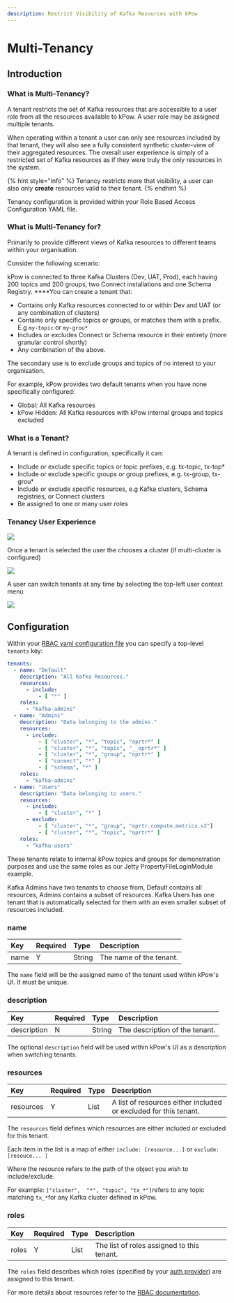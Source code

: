 ```yaml
---
description: Restrict Visibility of Kafka Resources with kPow
---
```


# Multi-Tenancy

## Introduction

### **What is Multi-Tenancy?**

A tenant restricts the set of Kafka resources that are accessible to a user role from all the resources available to kPow. A user role may be assigned multiple tenants.

When operating within a tenant a user can only see resources included by that tenant, they will also see a fully consistent synthetic cluster-view of their aggregated resources. The overall user experience is simply of a restricted set of Kafka resources as if they were truly the only resources in the system.

{% hint style="info" %}
Tenancy restricts more that visibility, a user can also only **create** resources valid to their tenant.
{% endhint %}

Tenancy configuration is provided within your Role Based Access Configuration YAML file.

### What is Multi-Tenancy for?

Primarily to provide different views of Kafka resources to different teams within your organisation.

Consider the following scenario:

kPow is connected to three Kafka Clusters \(Dev, UAT, Prod\), each having 200 topics and 200 groups, two Connect installations and one Schema Registry. ****You can create a tenant that:

* Contains only Kafka resources connected to or within Dev and UAT \(or any combination of clusters\)
* Contains only specific topics or groups, or matches them with a prefix. E.g `my-topic` or `my-grou*`
* Includes or excludes Connect or Schema resource in their entirety \(more granular control shortly\)
* Any combination of the above.

The secondary use is to exclude groups and topics of no interest to your organisation.

For example, kPow provides two default tenants when you have none specifically configured: 

* Global: All Kafka resources
* kPow Hidden: All Kafka resources with kPow internal groups and topics excluded



### What is a Tenant?

A tenant is defined in configuration, specifically it can:

* Include or exclude specific topics or topic prefixes, e.g. tx-topic, tx-top\*
* Include or exclude specific groups or group prefixes, e.g. tx-group, tx-grou\*
* Include or exclude specific resources, e.g Kafka clusters, Schema registries, or Connect clusters
* Be assigned to one or many user roles

### Tenancy User Experience



![](../.gitbook/assets/kpow-select-tenant.png)

Once a tenant is selected the user the chooses a cluster \(if multi-cluster is configured\)

![](../.gitbook/assets/kpow-select-cluster.png)

A user can switch tenants at any time by selecting the top-left user context menu

![](../.gitbook/assets/kpow-switch-tenant.png)

## Configuration

Within your [RBAC yaml configuration file](role-based-access-control.md) you can specify a top-level `tenants` key:

```yaml
tenants:
  - name: "Default"
    description: "All Kafka Resources."
    resources:
      - include:
          - [ "*" ]
    roles:
      - "kafka-admins"
  - name: "Admins"
    description: "Data belonging to the admins."
    resources:
      - include:
          - [ "cluster", "*", "topic", "oprtr*" ]
          - [ "cluster", "*", "topic", "__oprtr*" ]
          - [ "cluster", "*", "group", "oprtr*" ]
          - [ "connect", "*" ]
          - [ "schema", "*" ]
    roles:
      - "kafka-admins"
  - name: "Users"
    description: "Data belonging to users."
    resources:
      - include:
          - [ "cluster", "*" ]
      - exclude:
          - [ "cluster", "*", "group", "oprtr.compute.metrics.v2"]
          - [ "cluster", "*", "topic", "oprtr*" ]
    roles:
      - "kafka-users"
```

These tenants relate to internal kPow topics and groups for demonstration purposes and use the same  roles as our Jetty PropertyFileLoginModule example.

Kafka Admins have two tenants to choose from, Default contains all resources, Admins contains a subset of resources. Kafka Users has one tenant that is automatically selected for them with an even smaller subset of resources included.

### name

| Key | Required | Type | Description |
| :--- | :--- | :--- | :--- |
| name | Y | String | The name of the tenant. |

The `name` field will be the assigned name of the tenant used within kPow's UI. It must be unique.

### description

| Key | Required | Type | Description |
| :--- | :--- | :--- | :--- |
| description | N | String | The description of the tenant. |

The optional `description` field will be used within kPow's UI as a description when switching tenants. 

### resources

| Key | Required | Type | Description |
| :--- | :--- | :--- | :--- |
| resources | Y | List | A list of resources either included or excluded for this tenant. |

The `resources` field defines which resources are either included or excluded for this tenant.

Each item in the list is a map of either `include: [resource...]` or `exclude: [resouce... ]` 

Where the resource refers to the path of the object you wish to include/exclude. 

For example: `["cluster",  "*", "topic", "tx_*"]`refers to any topic matching `tx_*`for any Kafka cluster defined in kPow.

### roles

| Key | Required | Type | Description |
| :--- | :--- | :--- | :--- |
| roles | Y | List | The list of roles assigned to this tenant. |

The `roles` field describes which roles \(specified by your [auth provider](../authentication/overview.md#kpow-and-user-authentication)\) are assigned to this tenant.

For more details about resources refer to the [RBAC documentation](role-based-access-control.md#resources). 

